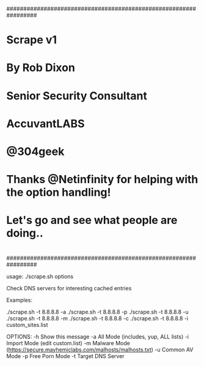 #################################################################
#                                                               #
# Scrape v1                                                     #
#                                                               #
# By Rob Dixon                                                  #                                       
# Senior Security Consultant                                    #
# AccuvantLABS                                                  #
# @304geek                                                      #
#                                                               #
# Thanks @Netinfinity for helping with the option handling!     #
#                                                               #
# Let's go and see what people are doing..                      #
#                                                               #
#################################################################

usage: ./scrape.sh options

Check DNS servers for interesting cached entries

Examples: 

./scrape.sh -t 8.8.8.8 -a
./scrape.sh -t 8.8.8.8 -p
./scrape.sh -t 8.8.8.8 -u
./scrape.sh -t 8.8.8.8 -m
./scrape.sh -t 8.8.8.8 -c
./scrape.sh -t 8.8.8.8 -i custom_sites.list

OPTIONS:
   -h      Show this message
   -a      All Mode (includes, yup, ALL lists)
   -i      Import Mode (edit custom.list)
   -m      Malware Mode (https://secure.mayhemiclabs.com/malhosts/malhosts.txt)
   -u      Common AV Mode
   -p      Free Porn Mode
   -t      Target DNS Server


